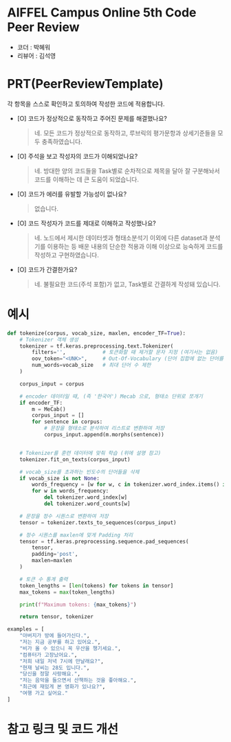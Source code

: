 # AIFFEL Campus Online 5th Code Peer Review
- 코더 : 박혜워
- 리뷰어 : 김석영


# PRT(PeerReviewTemplate) 
각 항목을 스스로 확인하고 토의하여 작성한 코드에 적용합니다.

- [O] 코드가 정상적으로 동작하고 주어진 문제를 해결했나요?
  > 네. 모든 코드가 정상적으로 동작하고, 루브릭의 평가문항과 상세기준들을 모두 충족하였습니다.
- [O] 주석을 보고 작성자의 코드가 이해되었나요?
  > 네. 방대한 양의 코드들을 Task별로 순차적으로 제목을 달아 잘 구분해놔서 코드를 이해하는 데 큰 도움이 되었습니다.
- [O] 코드가 에러를 유발할 가능성이 없나요?
  > 없습니다.
- [O] 코드 작성자가 코드를 제대로 이해하고 작성했나요?
  > 네. 노드에서 제시한 데이터셋과 형태소분석기 이외에 다른 dataset과 분석기를 이용하는 등 배운 내용의 단순한 적용과 이해 이상으로 능숙하게 코드를 작성하고 구현하였습니다.
- [O] 코드가 간결한가요?
  > 네. 불필요한 코드(주석 포함)가 없고, Task별로 간결하게 작성돼 있습니다.

# 예시
```python
def tokenize(corpus, vocab_size, maxlen, encoder_TF=True):
    # Tokenizer 객체 생성
    tokenizer = tf.keras.preprocessing.text.Tokenizer(
        filters='',            # 토큰화할 때 제거할 문자 지정 (여기서는 없음)
        oov_token="<UNK>",     # Out-Of-Vocabulary (단어 집합에 없는 단어를 나타내는 토큰)
        num_words=vocab_size   # 최대 단어 수 제한
    )

    corpus_input = corpus

    # encoder 데이터일 때, (즉 '한국어') Mecab 으로, 형태소 단위로 쪼개기
    if encoder_TF:
        m = MeCab()
        corpus_input = []
        for sentence in corpus:
            # 문장을 형태소로 분석하여 리스트로 변환하여 저장
            corpus_input.append(m.morphs(sentence))


    # Tokenizer를 훈련 데이터에 맞춰 학습 (위에 설명 참고)
    tokenizer.fit_on_texts(corpus_input)

    # vocab_size를 초과하는 빈도수의 단어들을 삭제
    if vocab_size is not None:
        words_frequency = [w for w, c in tokenizer.word_index.items() if c >= vocab_size + 1]
        for w in words_frequency:
            del tokenizer.word_index[w]
            del tokenizer.word_counts[w]

    # 문장을 정수 시퀀스로 변환하여 저장
    tensor = tokenizer.texts_to_sequences(corpus_input)

    # 정수 시퀀스를 maxlen에 맞게 Padding 처리
    tensor = tf.keras.preprocessing.sequence.pad_sequences(
        tensor,
        padding='post',
        maxlen=maxlen
    )

    # 토큰 수 통계 출력
    token_lengths = [len(tokens) for tokens in tensor]
    max_tokens = max(token_lengths)

    print(f"Maximum tokens: {max_tokens}")

    return tensor, tokenizer
```
```python
examples = [
    "아버지가 방에 들어가신다.",
    "저는 지금 공부를 하고 있어요.",
    "비가 올 수 있으니 꼭 우산을 챙기세요.",
    "컴퓨터가 고장났어요.",
    "저희 내일 저녁 7시에 만날래요?",
    "현재 날씨는 28도 입니다.",
    "당신을 정말 사랑해요.",
    "저는 음악을 들으면서 산책하는 것을 좋아해요.",
    "최근에 재밌게 본 영화가 있나요?",
    "여행 가고 싶어요."
]
```

# 참고 링크 및 코드 개선

```python

```
